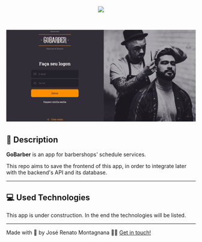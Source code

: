 <h1 align="center">
  <img src="https://ik.imagekit.io/dfw3q47dv0/GoBarber_CfCRkkeFl.png">
</h1>

<h1>
  <img src="public/GoBarber_preview.gif">
</h1>

## 📝 Description

<p><strong>GoBarber</strong> is an app for barbershops' schedule services.</p>
<p>This repo aims to save the frontend of this app, in order to integrate later with the backend's API and its database.</p>

---

## 💻 Used Technologies

This app is under construction. In the end the technologies will be listed.

---

Made with 💙 by José Renato Montagnana 👋🏻 [Get in touch!](https://www.linkedin.com/in/joserenato-devfullstack/)
